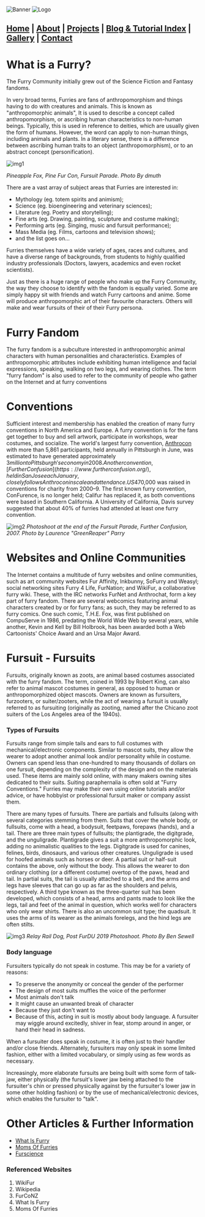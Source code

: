 ![Banner](/assets/images/IMG_0286_2.png)
![Logo](/assets/images/IMG_0286_3.png)

## [Home](https://titusstudiosmediagroup.github.io/)      |      [About](https://titusstudiosmediagroup.github.io/content/pages/about)     |    [Projects](https://titusstudiosmediagroup.github.io/content/pages/projects)      |      [Blog & Tutorial Index](https://titusstudiosmediagroup.github.io/blogindex)      |      [Gallery](https://titusstudiosmediagroup.github.io/content/pages/gallery)      |      [Contact](https://titusstudiosmediagroup.github.io/content/pages/contact)



# What is a Furry?

The Furry Community initially grew out of the Science Fiction and Fantasy fandoms.

In very broad terms, Furries are fans of anthropomorphism and things having to do with creatures and animals.
This is known as "anthropomorphic animals", It is used to describe a concept called anthropomorphism, or ascribing human characteristics to non-human beings. Typically, this is used in reference to deities, which are usually given the form of humans. However, the word can apply to non-human things, including animals and plants.
In a literary sense, there is a difference between ascribing human traits to an object (anthropomorphism), or to an abstract concept (personification).

![img1](https://live.staticflickr.com/886/40505382540_1070cdab60_b.jpg)

_Pineapple Fox, Pine Fur Con, Fursuit Parade. Photo By dmuth_


There are a vast array of subject areas that Furries are interested in:

 * Mythology (eg. totem spirits and animism);
 * Science (eg. bioengineering and veterinary sciences);
 * Literature (eg. Poetry and storytelling);
 * Fine arts (eg. Drawing, painting, sculpture and costume making);
 * Performing arts (eg. Singing, music and fursuit performance);
 * Mass Media (eg. Films, cartoons and television shows);
 * and the list goes on…

Furries themselves have a wide variety of ages, races and cultures, and have a diverse range of backgrounds, from students to highly qualified industry professionals (Doctors, lawyers, academics and even rocket scientists).

Just as there is a huge range of people who make up the Furry Community, the way they choose to identify with the fandom is equally varied. Some are simply happy sit with friends and watch Furry cartoons and anime. Some will produce anthropomorphic art of their favourite characters. Others will make and wear fursuits of their of their Furry persona.


# Furry Fandom

The furry fandom is a subculture interested in anthropomorphic animal characters with human personalities and characteristics.
Examples of anthropomorphic attributes include exhibiting human intelligence and facial expressions, speaking, walking on two legs, and wearing clothes. The term "furry fandom" is also used to refer to the community of people who gather on the Internet and at furry conventions


# Conventions

Sufficient interest and membership has enabled the creation of many furry conventions in North America and Europe. A furry convention is for the fans get together to buy and sell artwork, participate in workshops, wear costumes, and socialize. The world's largest furry convention, [Anthrocon](https://www.anthrocon.org/) with more than 5,861 participants, held annually in Pittsburgh in June, was estimated to have generated approximately $3 million to Pittsburgh's economy in 2008. Another convention, [Further Confusion](https://www.furtherconfusion.org/), held in San Jose each January, closely follows Anthrocon in scale and attendance. US$470,000 was raised in conventions for charity from 2000–9. The first known furry convention, ConFurence, is no longer held; Califur has replaced it, as both conventions were based in Southern California. A University of California, Davis survey suggested that about 40% of furries had attended at least one furry convention.

![img2](https://upload.wikimedia.org/wikipedia/commons/7/76/Further_Confusion_2007_fursuit_post-parade_photoshoot.jpg)
_Photoshoot at the end of the Fursuit Parade, Further Confusion, 2007. Photo by Laurence "GreenReaper" Parry_

# Websites and Online Communities

The Internet contains a multitude of furry websites and online communities, such as art community websites Fur Affinity, Inkbunny, SoFurry and Weasyl; social networking sites Furry 4 Life, FurNation; and WikiFur, a collaborative furry wiki. These, with the IRC networks FurNet and Anthrochat, form a key part of furry fandom. 
There are several webcomics featuring animal characters created by or for furry fans; as such, they may be referred to as furry comics. One such comic, T.H.E. Fox, was first published on CompuServe in 1986, predating the World Wide Web by several years, while another, Kevin and Kell by Bill Holbrook, has been awarded both a Web Cartoonists' Choice Award and an Ursa Major Award.

# Fursuit - Fursuits

Fursuits, originally known as zoots, are animal based costumes associated with the furry fandom. The term, coined in 1993 by Robert King, can also refer to animal mascot costumes in general, as opposed to human or anthropomorphized object mascots.
Owners are known as fursuiters, furzooters, or suiter/zooters, while the act of wearing a fursuit is usually referred to as fursuiting (originally as zooting, named after the Chicano zoot suiters of the Los Angeles area of the 1940s).

### Types of Fursuits

Fursuits range from simple tails and ears to full costumes with mechanical/electronic components. Similar to mascot suits, they allow the wearer to adopt another animal look and/or personality while in costume. Owners can spend less than one-hundred to many thousands of dollars on one fursuit, depending on the complexity of the design and on the materials used. These items are mainly sold online, with many makers owning sites dedicated to their suits. Suiting paraphernalia is often sold at "Furry Conventions." Furries may make their own using online tutorials and/or advice, or have hobbyist or professional fursuit maker or company assist them.

There are many types of fursuits. There are partials and fullsuits (along with several categories stemming from them. Suits that cover the whole body, or fullsuits, come with a head, a bodysuit, feetpaws, forepaws (hands), and a tail. There are three main types of fullsuits; the plantigrade, the digitgrade, and the unguligrade. Plantigrade gives a suit a more anthropomorphic look, adding no animalistic qualities to the legs. Digitgrade is used for canines, felines, birds, dinosaurs, and various other creatures. Unguligrade is used for hoofed animals such as horses or deer. A partial suit or half-suit contains the above, only without the body. This allows the wearer to don ordinary clothing (or a different costume) overtop of the paws, head and tail. In partial suits, the tail is usually attached to a belt, and the arms and legs have sleeves that can go up as far as the shoulders and pelvis, respectively. A third type known as the three-quarter suit has been developed, which consists of a head, arms and pants made to look like the legs, tail and feet of the animal in question, which works well for characters who only wear shirts. There is also an uncommon suit type; the quadsuit. It uses the arms of its wearer as the animals forelegs, and the hind legs are often stilts.

![img3](https://i.imgur.com/4RmJGsY.jpg)
_Relay Rail Dog, Post FurDU 2019 Photoshoot. Photo By Ben Sewell_

### Body language

Fursuiters typically do not speak in costume. This may be for a variety of reasons:

 * To preserve the anonymity or conceal the gender of the performer
 * The design of most suits muffles the voice of the performer
 * Most animals don't talk
 * It might cause an unwanted break of character
 * Because they just don't want to
 * Because of this, acting in suit is mostly about body language. A fursuiter may wiggle around excitedly, shiver in fear, stomp around    in anger, or hand their head in sadness.

When a fursuiter does speak in costume, it is often just to their handler and/or close friends. Alternately, fursuiters may only speak in some limited fashion, either with a limited vocabulary, or simply using as few words as necessary.

Increasingly, more elaborate fursuits are being built with some form of talk-jaw, either physically (the fursuit's lower jaw being attached to the fursuiter's chin or pressed physically against by the fursuiter's lower jaw in some other holding fashion) or by the use of mechanical/electronic devices, which enables the fursuiter to "talk".


# Other Articles & Further Information
 * [What Is Furry](http://whatisfurry.org/)
 * [Moms Of Furries](https://mofurries.com/)
 * [Furscience](https://furscience.com/)

### Referenced Websites 
1. WikiFur
2. Wikipedia
3. FurCoNZ
4. What Is Furry
5. Moms Of Furries





